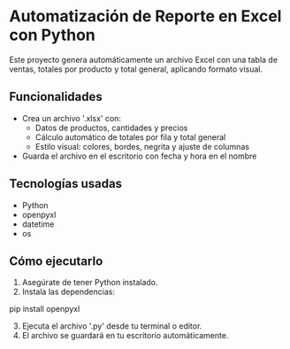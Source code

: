 # Automatización de Reporte en Excel con Python

Este proyecto genera automáticamente un archivo Excel con una tabla de ventas, totales por producto y total general, aplicando formato visual.

## Funcionalidades

- Crea un archivo '.xlsx' con:
  - Datos de productos, cantidades y precios
  - Cálculo automático de totales por fila y total general
  - Estilo visual: colores, bordes, negrita y ajuste de columnas
- Guarda el archivo en el escritorio con fecha y hora en el nombre

## Tecnologías usadas

- Python
- openpyxl
- datetime
- os

## Cómo ejecutarlo

1. Asegúrate de tener Python instalado.
2. Instala las dependencias:

pip install openpyxl

3. Ejecuta el archivo '.py' desde tu terminal o editor.
4. El archivo se guardará en tu escritorio automáticamente.
